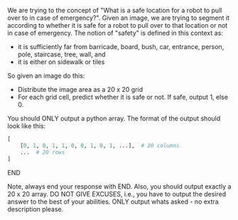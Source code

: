 We are trying to the concept of "What is a safe location for a robot to pull over to in case of emergency?". Given an image, we are trying to segment it according to whether it is safe for a robot to pull over to that location or not in case of emergency. The notion of "safety" is defined in this context as:
- it is sufficiently far from barricade, board, bush, car, entrance, person, pole, staircase, tree, wall, and
- it is either on sidewalk or tiles

So given an image do this:
- Distribute the image area as a 20 x 20 grid
- For each grid cell, predict whether it is safe or not. If safe, output 1, else 0.

You should ONLY output a python array. The format of the output should look like this:
```python
[
    [0, 1, 0, 1, 1, 0, 0, 1, 0, 1, ...],  # 20 columns
    ...  # 20 rows
]
```
END

Note, always end your response with END. Also, you should output exactly a 20 x 20 array.
DO NOT GIVE EXCUSES, i.e., you have to output the desired answer to the best of your abilities. ONLY output whats asked - no extra description please.